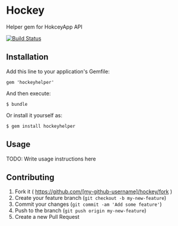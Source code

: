 # Hockey

Helper gem for HokceyApp API

[![Build Status](https://travis-ci.org/yagihiro/hockey.svg?branch=master)](https://travis-ci.org/yagihiro/hockey)

## Installation

Add this line to your application's Gemfile:

    gem 'hockeyhelper'

And then execute:

    $ bundle

Or install it yourself as:

    $ gem install hockeyhelper

## Usage

TODO: Write usage instructions here

## Contributing

1. Fork it ( https://github.com/[my-github-username]/hockey/fork )
2. Create your feature branch (`git checkout -b my-new-feature`)
3. Commit your changes (`git commit -am 'Add some feature'`)
4. Push to the branch (`git push origin my-new-feature`)
5. Create a new Pull Request
